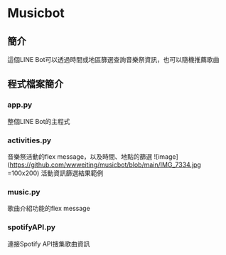 # Musicbot

## 簡介
這個LINE Bot可以透過時間或地區篩選查詢音樂祭資訊，也可以隨機推薦歌曲

## 程式檔案簡介
### app.py
整個LINE Bot的主程式
### activities.py
音樂祭活動的flex message，以及時間、地點的篩選
![image](https://github.com/wwweiting/musicbot/blob/main/IMG_7334.jpg =100x200)
活動資訊篩選結果範例
### music.py
歌曲介紹功能的flex message
### spotifyAPI.py
連接Spotify API搜集歌曲資訊

